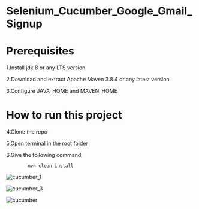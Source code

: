 
# Selenium_Cucumber_Google_Gmail_Signup

# Prerequisites

1.Install jdk 8 or any LTS version

2.Download and extract Apache Maven 3.8.4 or any latest version

3.Configure JAVA_HOME and MAVEN_HOME

# How to run this project

4.Clone the repo

5.Open terminal in the root folder

6.Give the following command

      
            mvn clean install 
      
      
  
  ![cucumber_1](https://user-images.githubusercontent.com/78067017/153468328-fd048bb3-36c4-4cf0-baab-49ca43758550.PNG)


![cucumber_3](https://user-images.githubusercontent.com/78067017/153468370-2dda8ccb-c1af-475e-962b-65f82621abcc.PNG)



![cucumber](https://user-images.githubusercontent.com/78067017/153468450-91bc35ba-683f-4ba8-b7f6-d407ccbabb24.PNG)
